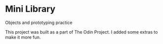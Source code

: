 # Mini Library
Objects and prototyping practice

This project was built as a part of The Odin Project. I added some extras to make it more fun.
